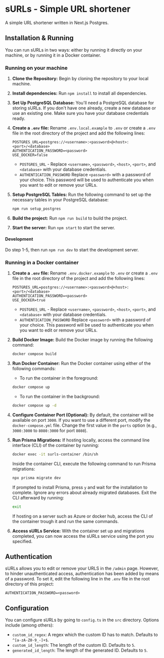 # sURLs - Simple URL shortener

A simple URL shortener written in Next.js Postgres.

## Installation & Running

You can run sURLs in two ways: either by running it directly on your machine, or
by running it in a Docker container.

### Running on your machine

1. **Clone the Repository:** 
   Begin by cloning the repository to your local machine.

2. **Install dependencies:** 
   Run `npm install` to install all dependencies.

3. **Set Up PostgreSQL Database:** 
   You'll need a PostgreSQL database for storing sURLs. If you don't have one already, create a new database or use an existing one. Make sure you have your database credentials ready.

4. **Create a `.env` file:** 
   Rename `.env.local.example` to `.env` or create a `.env` file in the root directory of the project and add the following lines:

   ```env
   POSTGRES_URL=postgres://<username>:<password>@<host>:<port>/<database>
   AUTHENTICATION_PASSWORD=<password>
   USE_DOCKER=false
   ```

   * `POSTGRES_URL` - Replace `<username>`, `<password>`, `<host>`, `<port>`, and `<database>` with your database credentials. 
   * `AUTHENTICATION_PASSWORD` Replace `<password>` with a password of your choice. This password will be used to authenticate you when you want to edit or remove your URLs. 

5. **Setup PostgreSQL Tables:** 
   Run the following command to set up the necessary tables in your PostgreSQL database:

   ```bash
   npm run setup_postgres
   ```

6. **Build the project:** 
   Run `npm run build` to build the project.

7. **Start the server:** 
   Run `npm start` to start the server.

#### Development

Do step 1-5, then run `npm run dev` to start the development server.

### Running in a Docker container

1. **Create a `.env` file:** 
   Rename `.env.docker.example` to `.env` or create a `.env` file in the root directory of the project and add the following lines:

   ```env
   POSTGRES_URL=postgres://<username>:<password>@<host>:<port>/<database>
   AUTHENTICATION_PASSWORD=<password>
   USE_DOCKER=true
   ```

   * `POSTGRES_URL` - Replace `<username>`, `<password>`, `<host>`, `<port>`, and `<database>` with your database credentials. 
   * `AUTHENTICATION_PASSWORD` Replace `<password>` with a password of your choice. This password will be used to authenticate you when you want to edit or remove your URLs. 
   
2. **Build Docker Image:** 
   Build the Docker image by running the following command:

   ```bash
   docker compose build
   ```

3. **Run Docker Container:** 
   Run the Docker container using either of the following commands:
   - To run the container in the foreground:
   ```bash
   docker compose up
   ```

   - To run the container in the background:
   ```bash
   docker compose up -d
   ```

4. **Configure Container Port (Optional):** 
   By default, the container will be available on port `3000`. If you want to use a different port, modify the `docker-compose.yml` file. Change the first value in the `ports` option (e.g., `3000:3000` to `8080:3000` for port `8080`).

5. **Run Prisma Migrations:** 
   If hosting locally, access the command line interface (CLI) of the container by running:

   ```bash
   docker exec -it surls-container /bin/sh
   ```

   Inside the container CLI, execute the following command to run Prisma migrations:

   ```bash
   npx prisma migrate dev
   ```

   If prompted to install Prisma, press `y` and wait for the installation to complete. Ignore any errors about already migrated databases. Exit the CLI afterward by running:

   ```bash
   exit
   ```

   If hosting on a server such as Azure or docker hub, access the CLI of the container trough it and run the same commands.

6. **Access sURLs Service:** 
   With the container set up and migrations completed, you can now access the sURLs service using the port you specified.

## Authentication

sURLs allows you to edit or remove your URLS in the `/admin` page. However, to
hinder unauthenticated access, authentication has been added by means of a
password. To set it, edit the following line in the `.env` file in the root directory of this project:
```env
AUTHENTICATION_PASSWORD=<password>
```

## Configuration

You can configure sURLs by going to `config.ts` in the `src` directory. Options
include (among others):

- `custom_id_regex`: A regex which the custom ID has to match. Defaults to
  `^[a-zA-Z0-9_-]+$`.
- `custom_id_length`: The length of the custom ID. Defaults to `5`.
- `generated_id_length`: The length of the generated ID. Defaults to `5`.
